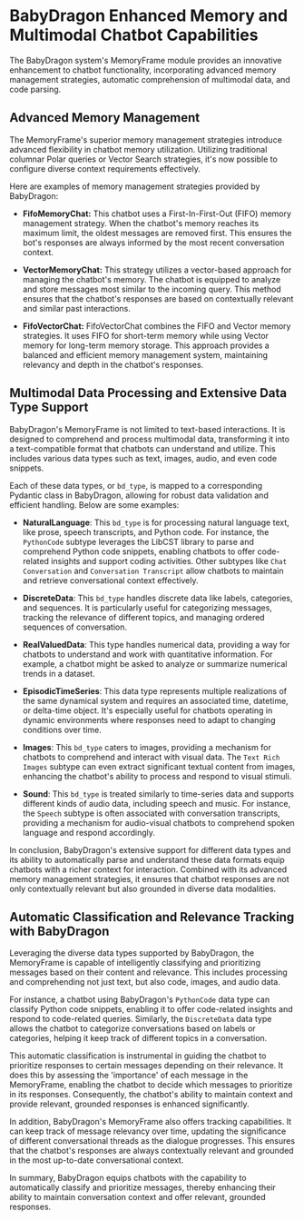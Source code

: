 # BabyDragon Enhanced Memory and Multimodal Chatbot Capabilities

The BabyDragon system's MemoryFrame module provides an innovative enhancement to chatbot functionality, incorporating advanced memory management strategies, automatic comprehension of multimodal data, and code parsing. 

## Advanced Memory Management

The MemoryFrame's superior memory management strategies introduce advanced flexibility in chatbot memory utilization. Utilizing traditional columnar Polar queries or Vector Search strategies, it's now possible to configure diverse context requirements effectively. 

Here are examples of memory management strategies provided by BabyDragon:

- **FifoMemoryChat:** This chatbot uses a First-In-First-Out (FIFO) memory management strategy. When the chatbot's memory reaches its maximum limit, the oldest messages are removed first. This ensures the bot's responses are always informed by the most recent conversation context.

- **VectorMemoryChat:** This strategy utilizes a vector-based approach for managing the chatbot's memory. The chatbot is equipped to analyze and store messages most similar to the incoming query. This method ensures that the chatbot's responses are based on contextually relevant and similar past interactions.

- **FifoVectorChat:** FifoVectorChat combines the FIFO and Vector memory strategies. It uses FIFO for short-term memory while using Vector memory for long-term memory storage. This approach provides a balanced and efficient memory management system, maintaining relevancy and depth in the chatbot's responses.

## Multimodal Data Processing and Extensive Data Type Support

BabyDragon's MemoryFrame is not limited to text-based interactions. It is designed to comprehend and process multimodal data, transforming it into a text-compatible format that chatbots can understand and utilize. This includes various data types such as text, images, audio, and even code snippets.

Each of these data types, or `bd_type`, is mapped to a corresponding Pydantic class in BabyDragon, allowing for robust data validation and efficient handling. Below are some examples:

- **NaturalLanguage**: This `bd_type` is for processing natural language text, like prose, speech transcripts, and Python code. For instance, the `PythonCode` subtype leverages the LibCST library to parse and comprehend Python code snippets, enabling chatbots to offer code-related insights and support coding activities. Other subtypes like `Chat Conversation` and `Conversation Transcript` allow chatbots to maintain and retrieve conversational context effectively.

- **DiscreteData**: This `bd_type` handles discrete data like labels, categories, and sequences. It is particularly useful for categorizing messages, tracking the relevance of different topics, and managing ordered sequences of conversation.

- **RealValuedData**: This type handles numerical data, providing a way for chatbots to understand and work with quantitative information. For example, a chatbot might be asked to analyze or summarize numerical trends in a dataset.

- **EpisodicTimeSeries**: This data type represents multiple realizations of the same dynamical system and requires an associated time, datetime, or delta-time object. It's especially useful for chatbots operating in dynamic environments where responses need to adapt to changing conditions over time.

- **Images**: This `bd_type` caters to images, providing a mechanism for chatbots to comprehend and interact with visual data. The `Text Rich Images` subtype can even extract significant textual content from images, enhancing the chatbot's ability to process and respond to visual stimuli.

- **Sound**: This `bd_type` is treated similarly to time-series data and supports different kinds of audio data, including speech and music. For instance, the `Speech` subtype is often associated with conversation transcripts, providing a mechanism for audio-visual chatbots to comprehend spoken language and respond accordingly.

In conclusion, BabyDragon's extensive support for different data types and its ability to automatically parse and understand these data formats equip chatbots with a richer context for interaction. Combined with its advanced memory management strategies, it ensures that chatbot responses are not only contextually relevant but also grounded in diverse data modalities.


## Automatic Classification and Relevance Tracking with BabyDragon

Leveraging the diverse data types supported by BabyDragon, the MemoryFrame is capable of intelligently classifying and prioritizing messages based on their content and relevance. This includes processing and comprehending not just text, but also code, images, and audio data.

For instance, a chatbot using BabyDragon's `PythonCode` data type can classify Python code snippets, enabling it to offer code-related insights and respond to code-related queries. Similarly, the `DiscreteData` data type allows the chatbot to categorize conversations based on labels or categories, helping it keep track of different topics in a conversation.

This automatic classification is instrumental in guiding the chatbot to prioritize responses to certain messages depending on their relevance. It does this by assessing the 'importance' of each message in the MemoryFrame, enabling the chatbot to decide which messages to prioritize in its responses. Consequently, the chatbot's ability to maintain context and provide relevant, grounded responses is enhanced significantly.

In addition, BabyDragon's MemoryFrame also offers tracking capabilities. It can keep track of message relevancy over time, updating the significance of different conversational threads as the dialogue progresses. This ensures that the chatbot's responses are always contextually relevant and grounded in the most up-to-date conversational context.

In summary, BabyDragon equips chatbots with the capability to automatically classify and prioritize messages, thereby enhancing their ability to maintain conversation context and offer relevant, grounded responses.
